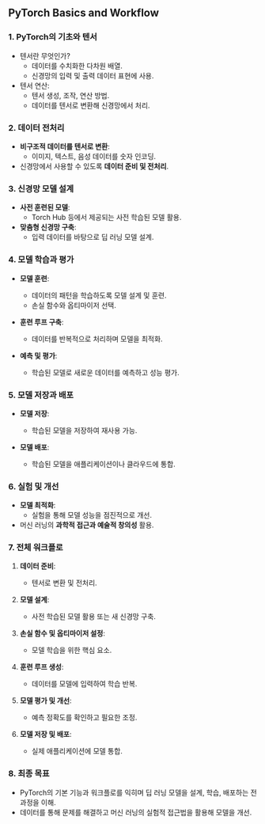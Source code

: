 ## PyTorch Basics and Workflow

### 1. PyTorch의 기초와 텐서

- 텐서란 무엇인가?
  - 데이터를 수치화한 다차원 배열.
  - 신경망의 입력 및 출력 데이터 표현에 사용.
- 텐서 연산:
  - 텐서 생성, 조작, 연산 방법.
  - 데이터를 텐서로 변환해 신경망에서 처리.

### 2. 데이터 전처리

- **비구조적 데이터를 텐서로 변환**:
  - 이미지, 텍스트, 음성 데이터를 숫자 인코딩.
- 신경망에서 사용할 수 있도록 **데이터 준비 및 전처리**.

### 3. 신경망 모델 설계

- **사전 훈련된 모델**:
  - Torch Hub 등에서 제공되는 사전 학습된 모델 활용.
- **맞춤형 신경망 구축**:
  - 입력 데이터를 바탕으로 딥 러닝 모델 설계.

### 4. 모델 학습과 평가

- **모델 훈련**:

  - 데이터의 패턴을 학습하도록 모델 설계 및 훈련.
  - 손실 함수와 옵티마이저 선택.

- **훈련 루프 구축**:

  - 데이터를 반복적으로 처리하며 모델을 최적화.

- **예측 및 평가**:
  - 학습된 모델로 새로운 데이터를 예측하고 성능 평가.

### 5. 모델 저장과 배포

- **모델 저장**:

  - 학습된 모델을 저장하여 재사용 가능.

- **모델 배포**:
  - 학습된 모델을 애플리케이션이나 클라우드에 통합.

### 6. 실험 및 개선

- **모델 최적화**:
  - 실험을 통해 모델 성능을 점진적으로 개선.
- 머신 러닝의 **과학적 접근과 예술적 창의성** 활용.

### 7. 전체 워크플로

1. **데이터 준비**:

   - 텐서로 변환 및 전처리.

2. **모델 설계**:

   - 사전 학습된 모델 활용 또는 새 신경망 구축.

3. **손실 함수 및 옵티마이저 설정**:

   - 모델 학습을 위한 핵심 요소.

4. **훈련 루프 생성**:

   - 데이터를 모델에 입력하여 학습 반복.

5. **모델 평가 및 개선**:

   - 예측 정확도를 확인하고 필요한 조정.

6. **모델 저장 및 배포**:
   - 실제 애플리케이션에 모델 통합.

### 8. 최종 목표

- PyTorch의 기본 기능과 워크플로를 익히며 딥 러닝 모델을 설계, 학습, 배포하는 전 과정을 이해.
- 데이터를 통해 문제를 해결하고 머신 러닝의 실험적 접근법을 활용해 모델을 개선.
